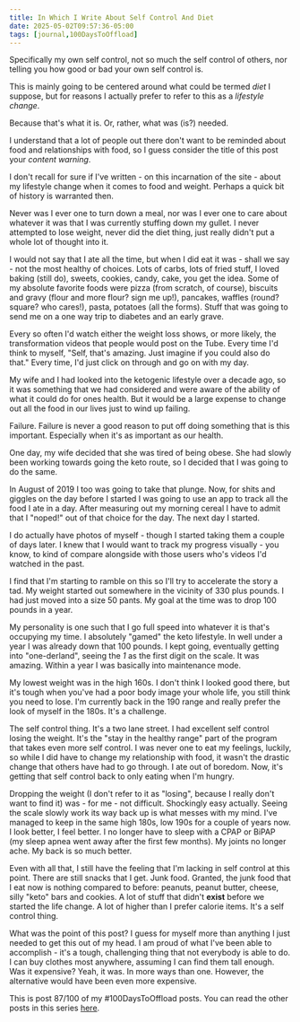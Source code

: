 ```yaml
---
title: In Which I Write About Self Control And Diet
date: 2025-05-02T09:57:36-05:00
tags: [journal,100DaysToOffload]
---
```


Specifically my own self control, not so much the self control of others, nor telling you how good or bad your own self control is.

This is mainly going to be centered around what could be termed *diet* I suppose, but for reasons I actually prefer to refer to this as a *lifestyle change*.

Because that's what it is. Or, rather, what was (is?) needed.

I understand that a lot of people out there don't want to be reminded about food and relationships with food, so I guess consider the title of this post your *content warning*.

I don't recall for sure if I've written - on this incarnation of the site - about my lifestyle change when it comes to food and weight. Perhaps a quick bit of history is warranted then.

Never was I ever one to turn down a meal, nor was I ever one to care about whatever it was that I was currently stuffing down my gullet. I never attempted to lose weight, never did the diet thing, just really didn't put a whole lot of thought into it.

I would not say that I ate all the time, but when I did eat it was - shall we say - not the most healthy of choices. Lots of carbs, lots of fried stuff, I loved baking (still do), sweets, cookies, candy, cake, you get the idea. Some of my absolute favorite foods were pizza (from scratch, of course), biscuits and gravy (flour and more flour? sign me up!), pancakes, waffles (round? square? who cares!), pasta, potatoes (all the forms). Stuff that was going to send me on a one way trip to diabetes and an early grave.

Every so often I'd watch either the weight loss shows, or more likely, the transformation videos that people would post on the Tube. Every time I'd think to myself, "Self, that's amazing. Just imagine if you could also do that."
Every time, I'd just click on through and go on with my day.

My wife and I had looked into the ketogenic lifestyle over a decade ago, so it was something that we had considered and were aware of the ability of what it could do for ones health. But it would be a large expense to change out all the food in our lives just to wind up failing.

Failure. Failure is never a good reason to put off doing something that is this important. Especially when it's as important as our health.

One day, my wife decided that she was tired of being obese. She had slowly been working towards going the keto route, so I decided that I was going to do the same.

In August of 2019 I too was going to take that plunge. Now, for shits and giggles on the day before I started I was going to use an app to track all the food I ate in a day. After measuring out my morning cereal I have to admit that I "noped!" out of that choice for the day. The next day I started.

I do actually have photos of myself - though I started taking them a couple of days later. I knew that I would want to track my progress visually - you know, to kind of compare alongside with those users who's videos I'd watched in the past.

I find that I'm starting to ramble on this so I'll try to accelerate the story a tad. My weight started out somewhere in the vicinity of 330 plus pounds. I had just moved into a size 50 pants. My goal at the time was to drop 100 pounds in a year.

My personality is one such that I go full speed into whatever it is that's occupying my time. I absolutely "gamed" the keto lifestyle. In well under a year I was already down that 100 pounds. I kept going, eventually getting into "one-derland", seeing the *1* as the first digit on the scale. It was amazing. Within a year I was basically into maintenance mode.

My lowest weight was in the high 160s. I don't think I looked good there, but it's tough when you've had a poor body image your whole life, you still think you need to lose. I'm currently back in the 190 range and really prefer the look of myself in the 180s. It's a challenge.

The self control thing. It's a two lane street. I had excellent self control losing the weight. It's the "stay in the healthy range" part of the program that takes even more self control. I was never one to eat my feelings, luckily, so while I did have to change my relationship with food, it wasn't the drastic change that others have had to go through. I ate out of boredom. Now, it's getting that self control back to only eating when I'm hungry.

Dropping the weight (I don't refer to it as "losing", because I really don't want to find it) was - for me - not difficult. Shockingly easy actually. Seeing the scale slowly work its way back up is what messes with my mind. I've managed to keep in the same high 180s, low 190s for a couple of years now. I look better, I feel better. I no longer have to sleep with a CPAP or BiPAP (my sleep apnea went away after the first few months). My joints no longer ache. My back is so much better.

Even with all that, I still have the feeling that I'm lacking in self control at this point. There are still snacks that I get. Junk food. Granted, the junk food that I eat now is nothing compared to before: peanuts, peanut butter, cheese, silly "keto" bars and cookies. A lot of stuff that didn't **exist** before we started the life change. A lot of higher than I prefer calorie items. It's a self control thing.

What was the point of this post? I guess for myself more than anything I just needed to get this out of my head. I am proud of what I've been able to accomplish - it's a tough, challenging thing that not everybody is able to do. I can buy clothes most anywhere, assuming I can find them tall enough. Was it expensive? Yeah, it was. In more ways than one. However, the alternative would have been even more expensive.

This is post 87/100 of my #100DaysToOffload posts. You can read the other posts in this series [here](/tags/100daystooffload).

